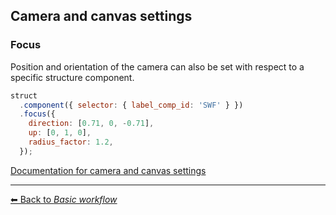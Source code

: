 ## Camera and canvas settings

### Focus

Position and orientation of the camera can also be set with respect to a specific structure component.

```js
struct
  .component({ selector: { label_comp_id: 'SWF' } })
  .focus({ 
    direction: [0.71, 0, -0.71],
    up: [0, 1, 0],
    radius_factor: 1.2,
  });
```

[Documentation for camera and canvas settings](https://molstar.org/mol-view-spec-docs/camera-settings/)

---

[&#x2B05; Back to *Basic workflow*](#intro)
